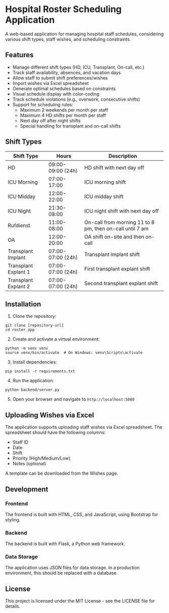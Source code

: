 # Hospital Roster Scheduling Application

A web-based application for managing hospital staff schedules, considering various shift types, staff wishes, and scheduling constraints.

## Features

- Manage different shift types (HD, ICU, Transplant, On-call, etc.)
- Track staff availability, absences, and vacation days
- Allow staff to submit shift preferences/wishes
- Import wishes via Excel spreadsheet
- Generate optimal schedules based on constraints
- Visual schedule display with color-coding
- Track schedule violations (e.g., overwork, consecutive shifts)
- Support for scheduling rules:
  - Maximum 2 weekends per month per staff
  - Maximum 4 HD shifts per month per staff
  - Next day off after night shifts
  - Special handling for transplant and on-call shifts

## Shift Types

| Shift Type | Hours | Description |
|------------|-------|-------------|
| HD | 09:00-09:00 (24h) | HD shift with next day off |
| ICU Morning | 07:00-17:00 | ICU morning shift |
| ICU Midday | 12:00-22:00 | ICU midday shift |
| ICU Night | 21:30-08:00 | ICU night shift with next day off |
| Rufdienst | 11:00-08:00 | On-call from morning 11 to 8 pm, then on-call until 7 am |
| OA | 12:00-20:00 | OA shift on-site and then on-call |
| Transplant Implant | 07:00-07:00 (24h) | Transplant implant shift |
| Transplant Explant 1 | 07:00-07:00 (24h) | First transplant explant shift |
| Transplant Explant 2 | 07:00-07:00 (24h) | Second transplant explant shift |

## Installation

1. Clone the repository:
```
git clone [repository-url]
cd roster_app
```

2. Create and activate a virtual environment:
```
python -m venv venv
source venv/bin/activate  # On Windows: venv\Scripts\activate
```

3. Install dependencies:
```
pip install -r requirements.txt
```

4. Run the application:
```
python backend/server.py
```

5. Open your browser and navigate to `http://localhost:5000`

## Uploading Wishes via Excel

The application supports uploading staff wishes via Excel spreadsheet. The spreadsheet should have the following columns:
- Staff ID
- Date
- Shift
- Priority (High/Medium/Low)
- Notes (optional)

A template can be downloaded from the Wishes page.

## Development

### Frontend
The frontend is built with HTML, CSS, and JavaScript, using Bootstrap for styling.

### Backend
The backend is built with Flask, a Python web framework.

### Data Storage
The application uses JSON files for data storage. In a production environment, this should be replaced with a database.

## License

This project is licensed under the MIT License - see the LICENSE file for details.